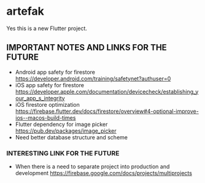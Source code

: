 # artefak

Yes this is a new Flutter project.

## IMPORTANT NOTES AND LINKS FOR THE FUTURE

- Android app safety for firestore
    https://developer.android.com/training/safetynet?authuser=0
- iOS app safety for firestore
    https://developer.apple.com/documentation/devicecheck/establishing_your_app_s_integrity
- iOS firestore optimization
    https://firebase.flutter.dev/docs/firestore/overview#4-optional-improve-ios--macos-build-times
- Flutter dependency for image picker
    https://pub.dev/packages/image_picker
- Need better database structure and scheme

### INTERESTING LINK FOR THE FUTURE
- When there is a need to separate project into production and development
    https://firebase.google.com/docs/projects/multiprojects
